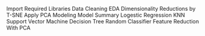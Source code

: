 Import Required Libraries
Data Cleaning
EDA
Dimensionality Reductions by T-SNE
Apply PCA
Modeling
Model Summary
Logestic Regression
KNN
Support Vector Machine
Decision Tree
Random Classifier
Feature Reduction With PCA
